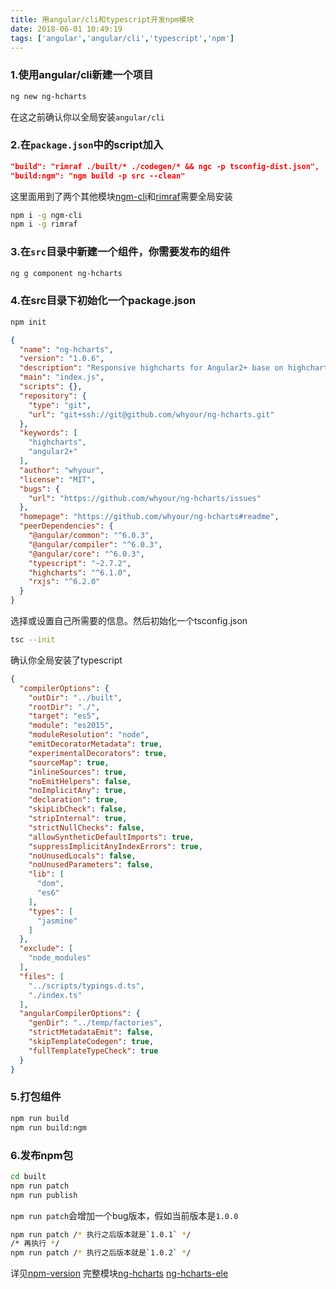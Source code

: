 ```yaml
---
title: 用angular/cli和typescript开发npm模块
date: 2018-06-01 10:49:19
tags: ['angular','angular/cli','typescript','npm']
---
```

### 1.使用angular/cli新建一个项目
```bash
ng new ng-hcharts
```
在这之前确认你以全局安装`angular/cli`
### 2.在`package.json`中的script加入
```json
"build": "rimraf ./built/* ./codegen/* && ngc -p tsconfig-dist.json",
"build:ngm": "ngm build -p src --clean"
```
这里面用到了两个其他模块[ngm-cli](https://github.com/valor-software/ngm-cli)和[rimraf](https://github.com/isaacs/rimraf)需要全局安装
```bash
npm i -g ngm-cli
npm i -g rimraf
```
### 3.在`src`目录中新建一个组件，你需要发布的组件
```bash 
ng g component ng-hcharts
```
### 4.在src目录下初始化一个package.json
```bash
npm init
```
```json
{
  "name": "ng-hcharts",
  "version": "1.0.6",
  "description": "Responsive highcharts for Angular2+ base on highcharts",
  "main": "index.js",
  "scripts": {},
  "repository": {
    "type": "git",
    "url": "git+ssh://git@github.com/whyour/ng-hcharts.git"
  },
  "keywords": [
    "highcharts",
    "angular2+"
  ],
  "author": "whyour",
  "license": "MIT",
  "bugs": {
    "url": "https://github.com/whyour/ng-hcharts/issues"
  },
  "homepage": "https://github.com/whyour/ng-hcharts#readme",
  "peerDependencies": {
    "@angular/common": "^6.0.3",
    "@angular/compiler": "^6.0.3",
    "@angular/core": "^6.0.3",
    "typescript": "~2.7.2",
    "highcharts": "^6.1.0",    
    "rxjs": "^6.2.0"
  }
}
```
选择或设置自己所需要的信息。然后初始化一个tsconfig.json
```bash
tsc --init
```
确认你全局安装了typescript
```json
{
  "compilerOptions": {
    "outDir": "../built",
    "rootDir": "./",
    "target": "es5",
    "module": "es2015",
    "moduleResolution": "node",
    "emitDecoratorMetadata": true,
    "experimentalDecorators": true,
    "sourceMap": true,
    "inlineSources": true,
    "noEmitHelpers": false,
    "noImplicitAny": true,
    "declaration": true,
    "skipLibCheck": false,
    "stripInternal": true,
    "strictNullChecks": false,
    "allowSyntheticDefaultImports": true,
    "suppressImplicitAnyIndexErrors": true,
    "noUnusedLocals": false,
    "noUnusedParameters": false,
    "lib": [
      "dom",
      "es6"
    ],
    "types": [
      "jasmine"
    ]
  },
  "exclude": [
    "node_modules"
  ],
  "files": [
    "../scripts/typings.d.ts",
    "./index.ts"
  ],
  "angularCompilerOptions": {
    "genDir": "../temp/factories",
    "strictMetadataEmit": false,
    "skipTemplateCodegen": true,
    "fullTemplateTypeCheck": true
  }
}
```
### 5.打包组件
```bash
npm run build
npm run build:ngm
```
### 6.发布npm包
```bash
cd built
npm run patch
npm run publish
```
`npm run patch`会增加一个bug版本，假如当前版本是`1.0.0`
```bash
npm run patch /* 执行之后版本就是`1.0.1` */
/* 再执行 */
npm run patch /* 执行之后版本就是`1.0.2` */
```
详见[npm-version](https://docs.npmjs.com/cli/version)
完整模块[ng-hcharts](https://github.com/whyour/ng-hcharts)
[ng-hcharts-ele](https://github.com/whyour/ng-hcharts-ele)